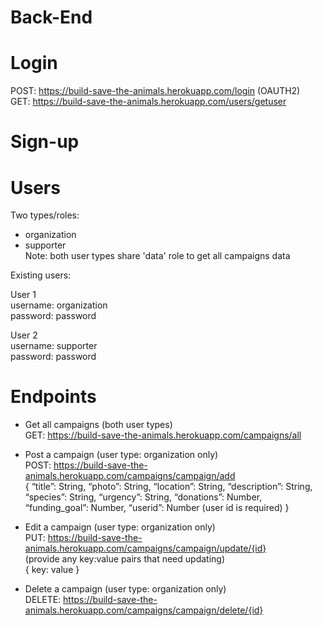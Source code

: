 # Back-End

# Login 

POST: https://build-save-the-animals.herokuapp.com/login (OAUTH2)<br>
GET: https://build-save-the-animals.herokuapp.com/users/getuser 

# Sign-up


# Users
Two types/roles:<br>
- organization<br>
- supporter<br>
Note: both user types share 'data' role to get all campaigns data

Existing users:

User 1<br>
username: organization<br>
password: password

User 2<br>
username: supporter<br>
password: password

# Endpoints
* Get all campaigns (both user types)<br>
 GET: https://build-save-the-animals.herokuapp.com/campaigns/all

* Post a campaign (user type: organization only)<br>
 POST: https://build-save-the-animals.herokuapp.com/campaigns/campaign/add<br>
    {
       “title”: String,
       “photo”: String,
       “location”: String,
       “description”: String,
       “species”: String,
       “urgency”: String,
       “donations”: Number,
       “funding_goal”: Number,
       “userid”: Number (user id is required)
   }

* Edit a campaign (user type: organization only)<br>
 PUT: https://build-save-the-animals.herokuapp.com/campaigns/campaign/update/{id}<br>
 (provide any key:value pairs that need updating)<br>
 {
   key: value
 }

* Delete a campaign (user type: organization only)<br>
 DELETE: https://build-save-the-animals.herokuapp.com/campaigns/campaign/delete/{id}



